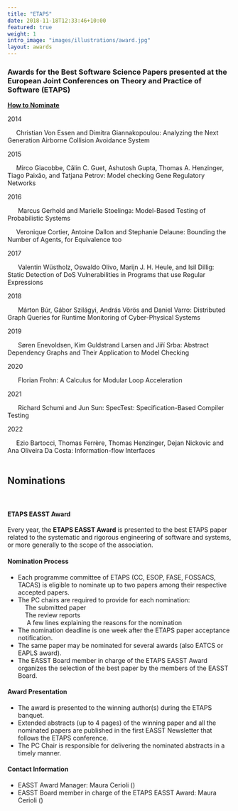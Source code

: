 ```yaml
---
title: "ETAPS"
date: 2018-11-18T12:33:46+10:00
featured: true
weight: 1
intro_image: "images/illustrations/award.jpg"
layout: awards
---
```


### Awards for the Best Software Science Papers presented at the European Joint Conferences on Theory and Practice of Software (ETAPS)
<a href="#bottom" >
    <b>How to Nominate</b>
  </a>



2014

 &nbsp;&nbsp;&nbsp;&nbsp;&nbsp;Christian Von Essen and Dimitra Giannakopoulou: Analyzing the Next Generation Airborne Collision Avoidance  System

2015

&nbsp;&nbsp;&nbsp;&nbsp;&nbsp;Mirco Giacobbe, Călin C. Guet, Ashutosh Gupta, Thomas A. Henzinger, Tiago Paixão, and Tatjana Petrov: Model   checking Gene Regulatory Networks

2016

 &nbsp;&nbsp;&nbsp;&nbsp;&nbsp; Marcus Gerhold and Marielle Stoelinga: Model-Based Testing of Probabilistic Systems

  &nbsp;&nbsp;&nbsp;&nbsp;&nbsp;Veronique Cortier, Antoine Dallon and Stephanie Delaune: Bounding the Number of Agents, for Equivalence too

2017

 &nbsp;&nbsp;&nbsp;&nbsp;&nbsp; Valentin Wüstholz, Oswaldo Olivo, Marijn J. H. Heule, and Isil Dillig: Static Detection of DoS    Vulnerabilities in Programs that use Regular Expressions

2018

 &nbsp;&nbsp;&nbsp;&nbsp;&nbsp; Márton Búr, Gábor Szilágyi, András Vörös and Daniel Varro: Distributed Graph Queries for Runtime Monitoring of Cyber-Physical Systems

2019

 &nbsp;&nbsp;&nbsp;&nbsp;&nbsp; Søren Enevoldsen, Kim Guldstrand Larsen and Jiří Srba: Abstract Dependency Graphs and Their Application to Model Checking

2020

 &nbsp;&nbsp;&nbsp;&nbsp;&nbsp; Florian Frohn: A Calculus for Modular Loop Acceleration

2021

 &nbsp;&nbsp;&nbsp;&nbsp;&nbsp; Richard Schumi and Jun Sun: SpecTest: Specification-Based Compiler Testing

2022

  &nbsp;&nbsp;&nbsp;&nbsp;&nbsp;Ezio Bartocci, Thomas Ferrère, Thomas Henzinger, Dejan Nickovic and Ana     Oliveira Da Costa: Information-flow Interfaces
<br>
<br>


<div id="bottom"></div>

## Nominations
<br>


#### ETAPS EASST Award

Every year, the **ETAPS EASST Award** is presented to the best ETAPS paper related to the systematic and rigorous engineering of software and systems, or more generally to the scope of the association.

#### Nomination Process

- Each programme committee of ETAPS (CC, ESOP, FASE, FOSSACS, TACAS) is eligible to nominate up to two papers among their respective accepted papers.
- The PC chairs are required to provide for each nomination:<br>
  &nbsp;&nbsp;&nbsp;&nbsp;The submitted paper<br>
  &nbsp;&nbsp;&nbsp;&nbsp;The review reports<br>
  &nbsp;&nbsp;&nbsp;&nbsp; A few lines explaining the reasons for the nomination<br>
- The nomination deadline is one week after the ETAPS paper acceptance notification.
- The same paper may be nominated for several awards (also EATCS or EAPLS award).
- The EASST Board member in charge of the ETAPS EASST Award organizes the selection of the best paper by the members of the EASST Board.

#### Award Presentation

- The award is presented to the winning author(s) during the ETAPS banquet.
- Extended abstracts (up to 4 pages) of the winning paper and all the nominated papers are published in the first EASST Newsletter that follows the ETAPS conference.
- The PC Chair is responsible for delivering the nominated abstracts in a timely manner.

#### Contact Information

- EASST Award Manager: Maura Cerioli ()
- EASST Board member in charge of the ETAPS EASST Award: Maura Cerioli ()
